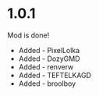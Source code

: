 # 1.0.1
Mod is done!
 * Added - PixelLolka
 * Added - DozyGMD
 * Added - renverw
 * Added - TEFTELKAGD
 * Added - broolboy